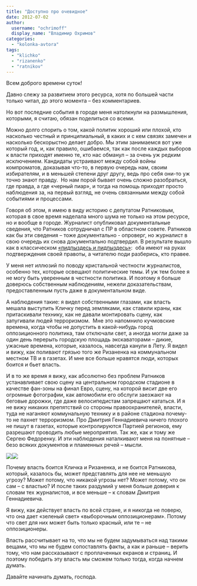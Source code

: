 ```yaml
---
title: "Доступно про очевидное"
date: 2012-07-02
author: 
  username: "ochrimoff"
  display_name: "Владимир Охримов"
categories: 
  - "kolonka-avtora"
tags: 
  - "klichko"
  - "rizanenko"
  - "ratnikov"
---
```


Всем доброго времени суток!

Давно слежу за развитием этого ресурса, хотя по большей части только читал, до этого момента – без комментариев.

Но вот последние события в городе меня натолкнули на размышления, которыми, я считаю, обязан поделиться со всеми.

Можно долго спорить о том, какой политик хороший или плохой, кто насколько честный и принципиальный, в каких и с кем связях замечен и насколько бескорыстно делает добро. Мы этим занимаемся вот уже который год, и, как правило, ошибаемся, так как после каждых выборов к власти приходят именно те, кто нас обманул – за очень уж редким исключением. Кандидаты устраивают между собой войны компроматов, доказывая что-то, в первую очередь нам, своим избирателям, и в меньшей степени друг другу, ведь про себя они-то уж точно знают правду.  Но нам порой бывает очень сложно разобраться, где правда, а где «черный пиар», и тогда на помощь приходят просто наблюдения за, на первый взгляд, не очень связанными между собой событиями и процессами.

Говоря об этом, я имею в виду историю с депутатом Ратниковым, которая в свое время наделала много шума не только на этом ресурсе, но и вообще в городе. Журналист опубликовал документальные сведения, что Ратников сотрудничал с ПР в областном совете. Ратников как бы эти сведения – тоже документально - опроверг, но журналист в свою очередь их снова документально подтвердил. В результате вышло как в классическом [«пидпыздесь и пидпыздесь»](http://www.youtube.com/watch?v=9uqo_0qVo4U):  оба имеют на руках подтверждения своей правоты, а читателю поди разберись, кто правее.

У меня нет иллюзий по поводу кристальной честности журналистов, особенно тех, которые освещают политические темы. И уж тем более я не могу быть уверенным в честности политика. И поэтому я больше доверюсь собственным наблюдениям, нежели доказательствам, предоставленным пусть даже в документальном виде.

А наблюдения такие: я видел собственными глазами, как власть мешала выступить Кличку перед земляками, как ставили краны, как притаскивали технику, как не давали монтировать сцену, как запугивали людей терроризмом.  Мне это напомнило кучмовские времена, когда чтобы не допустить в какой-нибудь город оппозиционного политика, там отключали свет, а иногда могли даже за один день перерыть городскую площадь экскаваторами – дикие, ужасные времена, которые, казалось, навсегда канули в Лету. Я видел и вижу, как поливают грязью того же Ризаненка на коммунальном местном ТВ и в газетах. И мне все больше нравятся люди, которых боится и бьет власть.

И в то же время я вижу, как абсолютно без проблем Ратников устанавливает свою сцену на центральном городском стадионе в качестве фан-зоны на финал Евро, сцену, на которой висит две его огромные фотографии, как автомобили его обслуги заезжают на беговые дорожки, где даже велосипедистам запрещают кататься. И я не вижу никаких препятствий со стороны правоохранителей, власти, туда не наганяют коммунальную технику и в районе стадиона почему-то не пахнет терроризмом. Про Дмитрия Геннадиевича ничего плохого не пишут в газетах, которые контролируются Партией регионов, ему разрешают проводить любые мероприятия. Так же, как и тому же Сергею Федоренку. И эти наблюдения наталкивают меня на понятные – безо всяких документов и пламенных речей – мысли.

[![](https://mpz.brovary.org/wp-content/uploads/2012/07/2012-07-01_20-39-10_484.jpg)](https://mpz.brovary.org/wp-content/uploads/2012/07/2012-07-01_20-39-10_484.jpg)[![](https://mpz.brovary.org/wp-content/uploads/2012/07/2012-07-01_20-38-31_93.jpg)](https://mpz.brovary.org/wp-content/uploads/2012/07/2012-07-01_20-38-31_93.jpg)

Почему власть боится Кличка и Ризаненка, и не боится Ратникова, который, казалось бы, может представлять для нее не меньшую угрозу? Может потому, что никакой угрозы нет? Может потому, что он сам – с властью? И после таких раздумий у меня больше доверия к словам тех журналистов, и все меньше – к словам Дмитрия Геннадиевича.

Я вижу, как действует власть по всей стране, и я никогда не поверю, что она дает «зеленый свет» «выборочным оппозиционерам». Потому что свет для них может быть только красный, или те – не оппозиционеры.

Власть рассчитывает на то, что мы не будем задумываться над такими вещами, что мы не будем сопоставлять факты, а как и раньше – верить тому, что нам рассказывают с проплаченных екранов и страниц. И поэтому победить эту власть мы сможем только тогда, когда начнем думать.

Давайте начинать думать, господа.

